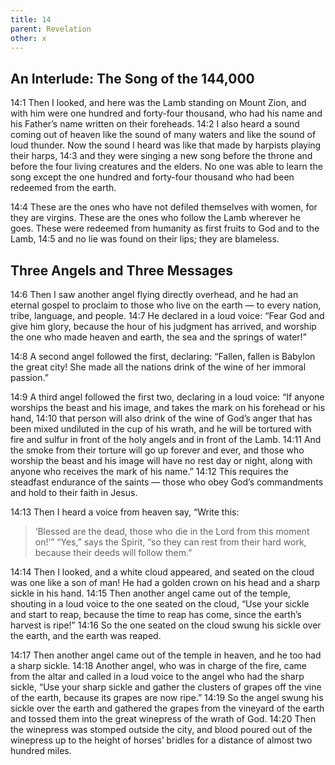 ```yaml
---
title: 14
parent: Revelation
other: x
---
```


## An Interlude: The Song of the 144,000

<a name="14:1">14:1</a> Then I looked, and here was the Lamb standing on Mount Zion, and with him were one hundred and forty-four thousand, who had his name and his Father’s name written on their foreheads. <a name="14:2">14:2</a> I also heard a sound coming out of heaven like the sound of many waters and like the sound of loud thunder. Now the sound I heard was like that made by harpists playing their harps, <a name="14:3">14:3</a> and they were singing a new song before the throne and before the four living creatures and the elders. No one was able to learn the song except the one hundred and forty-four thousand who had been redeemed from the earth.

<a name="14:4">14:4</a> These are the ones who have not defiled themselves with women, for they are virgins. These are the ones who follow the Lamb wherever he goes. These were redeemed from humanity as first fruits to God and to the Lamb, <a name="14:5">14:5</a> and no lie was found on their lips; they are blameless.

## Three Angels and Three Messages

<a name="14:6">14:6</a> Then I saw another angel flying directly overhead, and he had an eternal gospel to proclaim to those who live on the earth — to every nation, tribe, language, and people. <a name="14:7">14:7</a> He declared in a loud voice: “Fear God and give him glory, because the hour of his judgment has arrived, and worship the one who made heaven and earth, the sea and the springs of water!”

<a name="14:8">14:8</a> A second angel followed the first, declaring: “Fallen, fallen is Babylon the great city! She made all the nations drink of the wine of her immoral passion.”

<a name="14:9">14:9</a> A third angel followed the first two, declaring in a loud voice: “If anyone worships the beast and his image, and takes the mark on his forehead or his hand, <a name="14:10">14:10</a> that person will also drink of the wine of God’s anger that has been mixed undiluted in the cup of his wrath, and he will be tortured with fire and sulfur in front of the holy angels and in front of the Lamb. <a name="14:11">14:11</a> And the smoke from their torture will go up forever and ever, and those who worship the beast and his image will have no rest day or night, along with anyone who receives the mark of his name.” <a name="14:12">14:12</a> This requires the steadfast endurance of the saints — those who obey God’s commandments and hold to their faith in Jesus.

<a name="14:13">14:13</a> Then I heard a voice from heaven say, “Write this:

> ‘Blessed are the dead,
> those who die in the Lord from this moment on!’”
> “Yes,” says the Spirit, “so they can rest from their hard work, because their deeds will follow them.”

<a name="14:14">14:14</a> Then I looked, and a white cloud appeared, and seated on the cloud was one like a son of man! He had a golden crown on his head and a sharp sickle in his hand. <a name="14:15">14:15</a> Then another angel came out of the temple, shouting in a loud voice to the one seated on the cloud, “Use your sickle and start to reap, because the time to reap has come, since the earth’s harvest is ripe!” <a name="14:16">14:16</a> So the one seated on the cloud swung his sickle over the earth, and the earth was reaped.

<a name="14:17">14:17</a> Then another angel came out of the temple in heaven, and he too had a sharp sickle. <a name="14:18">14:18</a> Another angel, who was in charge of the fire, came from the altar and called in a loud voice to the angel who had the sharp sickle, “Use your sharp sickle and gather the clusters of grapes off the vine of the earth, because its grapes are now ripe.” <a name="14:19">14:19</a> So the angel swung his sickle over the earth and gathered the grapes from the vineyard of the earth and tossed them into the great winepress of the wrath of God. <a name="14:20">14:20</a> Then the winepress was stomped outside the city, and blood poured out of the winepress up to the height of horses’ bridles for a distance of almost two hundred miles.
